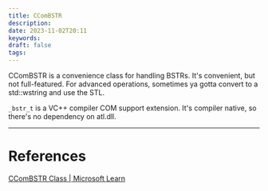 ```yaml
---
title: CComBSTR
description: 
date: 2023-11-02T20:11
keywords: 
draft: false
tags:
---
```

CComBSTR is a convenience class for handling BSTRs.  It's convenient, but not full-featured.  For advanced operations, sometimes ya gotta convert to a std::wstring and use the STL.

`_bstr_t` is a VC++ compiler COM support extension.  It's compiler native, so there's no dependency on atl.dll.

---
# References

[CComBSTR Class | Microsoft Learn](https://learn.microsoft.com/en-us/cpp/atl/reference/ccombstr-class?view=msvc-170)
